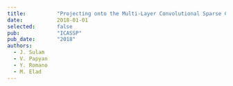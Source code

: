```yaml
---
title:          "Projecting onto the Multi-Layer Convolutional Sparse Coding Model"
date:           2018-01-01
selected:       false
pub:            "ICASSP"
pub_date:       "2018"
authors:
  - J. Sulam
  - V. Papyan
  - Y. Romano
  - M. Elad
---
```

